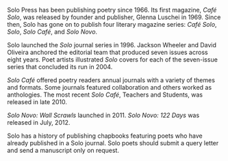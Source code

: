 

Solo Press has been publishing poetry since 1966.  Its first magazine, *Café Solo*, was released by founder and publisher, Glenna Luschei in 1969.  Since then, Solo has gone on to publish four literary magazine series:  *Café Solo*, *Solo*, *Solo Café*, and *Solo Novo*.

<!-- more -->

Solo launched the *Solo* journal series in 1996. Jackson Wheeler and David Oliveira anchored the editorial team that produced seven issues across eight years. Poet artists illustrated *Solo* covers for each of the seven-issue series that concluded its run in 2004.

*Solo Café* offered poetry readers annual journals with a variety of themes and formats.  Some journals featured collaboration and others worked as anthologies.  The most recent *Solo Café*, Teachers and Students, was released in late 2010.

*Solo Novo: Wall Scrawls* launched in 2011.  *Solo Novo: 122 Days* was released in July, 2012.

Solo has a history of publishing chapbooks featuring poets who have already published in a Solo journal.  Solo poets should submit a query letter and send a manuscript only on request.
